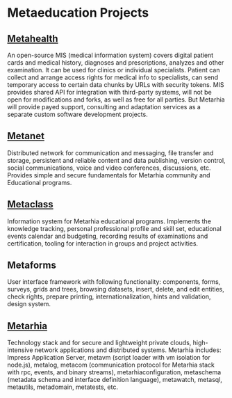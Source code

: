 # Metaeducation Projects

## [Metahealth](https://github.com/me-gi/Metahealth)

An open-source MIS (medical information system) covers digital patient cards and
medical history, diagnoses and prescriptions, analyzes and other examination. It
can be used for clinics or individual specialists. Patient can collect and
arrange access rights for medical info to specialists, can send temporary access
to certain data chunks by URLs with security tokens. MIS provides shared API for
integration with third-party systems, will not be open for modifications and
forks, as well as free for all parties. But Metarhia will provide payed support,
consulting and adaptation services as a separate custom software development
projects.

## [Metanet](https://github.com/me-gi/Metanet)

Distributed network for communication and messaging, file transfer and storage,
persistent and reliable content and data publishing, version control, social
communications, voice and video conferences, discussions, etc. Provides simple
and secure fundamentals for Metarhia community and Educational programs.

## [Metaclass](https://github.com/me-gi/Metaclass)

Information system for Metarhia educational programs. Implements the knowledge
tracking, personal professional profile and skill set, educational events
calendar and budgeting, recording results of examinations and certification,
tooling for interaction in groups and project activities.

## Metaforms

User interface framework with following functionality: components, forms,
surveys, grids and trees, browsing datasets, insert, delete, and edit entities,
check rights, prepare printing, internationalization, hints and validation,
design system.

## [Metarhia](https://github.com/metarhia)

Technology stack and for secure and lightweight private clouds, high-intensive
network applications and distributed systems. Metarhia includes: Impress
Application Server, metavm (script loader with vm isolation for node.js),
metalog, metacom (communication protocol for Metarhia stack with rpc, events,
and binary streams), metarhiaconfiguration, metaschema (metadata schema and
interface definition language), metawatch, metasql, metautils, metadomain,
metatests, etc.
